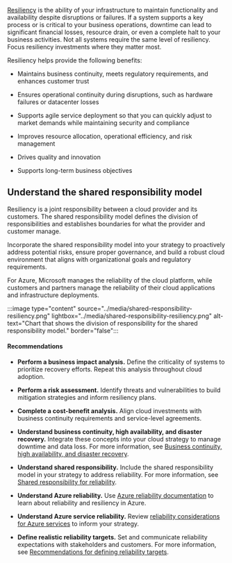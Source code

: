 [Resiliency](/azure/cloud-adoption-framework/strategy/inform/resiliency) is the ability of your infrastructure to maintain functionality and availability despite disruptions or failures. If a system supports a key process or is critical to your business operations, downtime can lead to significant financial losses, resource drain, or even a complete halt to your business activities. Not all systems require the same level of resiliency. Focus resiliency investments where they matter most.

Resiliency helps provide the following benefits:

- Maintains business continuity, meets regulatory requirements, and enhances customer trust

- Ensures operational continuity during disruptions, such as hardware failures or datacenter losses
- Supports agile service deployment so that you can quickly adjust to market demands while maintaining security and compliance
- Improves resource allocation, operational efficiency, and risk management
- Drives quality and innovation
- Supports long-term business objectives

## Understand the shared responsibility model

Resiliency is a joint responsibility between a cloud provider and its customers. The shared responsibility model defines the division of responsibilities and establishes boundaries for what the provider and customer manage.

Incorporate the shared responsibility model into your strategy to proactively address potential risks, ensure proper governance, and build a robust cloud environment that aligns with organizational goals and regulatory requirements.

For Azure, Microsoft manages the reliability of the cloud platform, while customers and partners manage the reliability of their cloud applications and infrastructure deployments.

:::image type="content" source="../media/shared-responsibility-resiliency.png" lightbox="../media/shared-responsibility-resiliency.png" alt-text="Chart that shows the division of responsibility for the shared responsibility model." border="false":::

#### Recommendations

- **Perform a business impact analysis.** Define the criticality of systems to prioritize recovery efforts. Repeat this analysis throughout cloud adoption.

- **Perform a risk assessment.** Identify threats and vulnerabilities to build mitigation strategies and inform resiliency plans.
- **Complete a cost-benefit analysis.** Align cloud investments with business continuity requirements and service-level agreements.
- **Understand business continuity, high availability, and disaster recovery.** Integrate these concepts into your cloud strategy to manage downtime and data loss. For more information, see [Business continuity, high availability, and disaster recovery](/azure/reliability/concept-business-continuity-high-availability-disaster-recovery).
- **Understand shared responsibility.** Include the shared responsibility model in your strategy to address reliability. For more information, see [Shared responsibility for reliability](/azure/reliability/concept-shared-responsibility).
- **Understand Azure reliability.** Use [Azure reliability documentation](/azure/reliability/overview) to learn about reliability and resiliency in Azure.
- **Understand Azure service reliability.** Review [reliability considerations for Azure services](/azure/reliability/overview-reliability-guidance) to inform your strategy.
- **Define realistic reliability targets.** Set and communicate reliability expectations with stakeholders and customers. For more information, see [Recommendations for defining reliability targets](/azure/well-architected/reliability/metrics).





